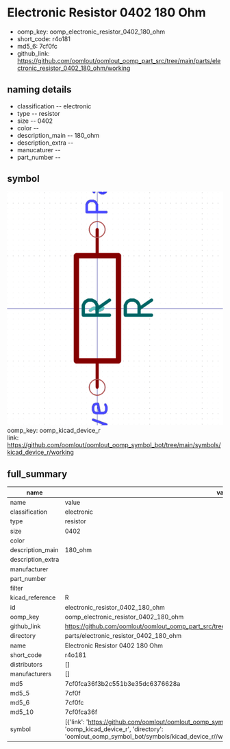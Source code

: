 # Electronic Resistor 0402 180 Ohm

  
* oomp_key: oomp_electronic_resistor_0402_180_ohm 
* short_code: r4o181
* md5_6: 7cf0fc  
* github_link: https://github.com/oomlout/oomlout_oomp_part_src/tree/main/parts/electronic_resistor_0402_180_ohm/working  
## naming details
* classification -- electronic
* type -- resistor
* size -- 0402
* color -- 
* description_main -- 180_ohm
* description_extra -- 
* manucaturer -- 
* part_number -- 



## symbol

![](symbol/0/working/working_600.png)  
oomp_key: oomp_kicad_device_r  
link: https://github.com/oomlout/oomlout_oomp_symbol_bot/tree/main/symbols/kicad_device_r/working  


## full_summary
| name | value | 
| --- | --- | 
| name | value | 
| classification | electronic | 
| type | resistor | 
| size | 0402 | 
| color |  | 
| description_main | 180_ohm | 
| description_extra |  | 
| manufacturer |  | 
| part_number |  | 
| filter |  | 
| kicad_reference | R | 
| id | electronic_resistor_0402_180_ohm | 
| oomp_key | oomp_electronic_resistor_0402_180_ohm | 
| github_link | https://github.com/oomlout/oomlout_oomp_part_src/tree/main/parts/electronic_resistor_0402_180_ohm/working | 
| directory | parts/electronic_resistor_0402_180_ohm | 
| name | Electronic Resistor 0402 180 Ohm | 
| short_code | r4o181 | 
| distributors | [] | 
| manufacturers | [] | 
| md5 | 7cf0fca36f3b2c551b3e35dc6376628a | 
| md5_5 | 7cf0f | 
| md5_6 | 7cf0fc | 
| md5_10 | 7cf0fca36f | 
| symbol | [{'link': 'https://github.com/oomlout/oomlout_oomp_symbol_bot/tree/main/symbols/kicad_device_r', 'oomp_key': 'oomp_kicad_device_r', 'directory': 'oomlout_oomp_symbol_bot/symbols/kicad_device_r//working/working.kicad_sym'}] | 
